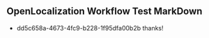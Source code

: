 ## OpenLocalization Workflow Test MarkDown
* dd5c658a-4673-4fc9-b228-1f95dfa00b2b thanks!

<!--HONumber=Jul16_HO2-->



